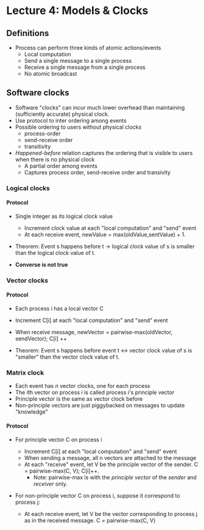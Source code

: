 # Lecture 4: Models & Clocks

## Definitions

- Process can perform three kinds of atomic actions/events
  - Local computation
  - Send a single message to a single process
  - Receive a single message from a single process
  - No atomic broadcast

## Software clocks

- Software "clocks" can incur much lower overhead than maintaining (sufficiently accurate) physical clock.
- Use protocol to inter ordering among events
- Possible ordering to users without physical clocks
  - process-order
  - send-receive order
  - transitivity
- *Happened-before* relation captures the ordering that is visible to users when there is no physical clock
  - A partial order among events
  - Captures process order, send-receive order and transivity

### Logical clocks

#### Protocol

- Single integer as its logical clock value
  - Increment clock value at each "local computation" and "send" event
  - At each receive event, newValue = max(oldValue,sentValue) + 1.

- Theorem: Event s happens before t -> logical clock value of s is smaller than the logical clock value of t.
- **Converse is not true**

### Vector clocks

#### Protocol

- Each process i has a local vector C
- Increment C[i] at each "local computation" and "send" event
- When receive message, newVector = pairwise-max(oldVector, sendVector); C[i] ++

- Theorem: Event s happens before event t <-> vector clock value of s is "smaller" than the vector clock value of t.

### Matrix clock

- Each event has n vector clocks, one for each process
- The *i*th vector on process i is called process *i*'s principle vector
- Principle vector is the same as vector clock before
- Non-principle vectors are just piggybacked on messages to update "knowledge"

#### Protocol

- For principle vector C on process i
  - Increment C[i] at each "local computation" and "send" event
  - When sending a message, all n vectors are attached to the message
  - At each "receive" event, let V be the principle vector of the sender. C = pairwise-max(C, V); C[i]++.
    - Note: pairwise-max is with the *principle vector* of the *sender* and *receiver* only.

- For non-principle vector C on process i, suppose it correspond to process j:
  - At each receive event, let V be the vector corresponding to process j as in the received message. C = pairwise-max(C, V)
